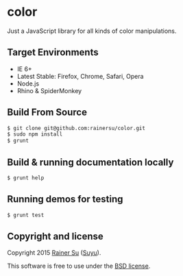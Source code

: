# color
Just a JavaScript library for all kinds of color manipulations.

Target Environments
-------------------

- IE 6+
- Latest Stable: Firefox, Chrome, Safari, Opera
- Node.js
- Rhino & SpiderMonkey

Build From Source
-----------------

```bash
$ git clone git@github.com:rainersu/color.git
$ sudo npm install
$ grunt
```

Build & running documentation locally
-------------------------------------

```bash
$ grunt help
```

Running demos for testing
-------------------------

```bash
$ grunt test
```

Copyright and license
---------------------

Copyright 2015 [Rainer Su](rainersu@foxmail.com) ([Suyu](http://cn.linkedin.com/in/rainersu)).

This software is free to use under the [BSD license](https://github.com/rainersu/color/blob/master/LICENSE.md).
